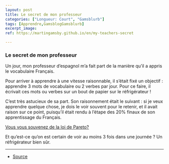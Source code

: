 ```yaml
---
layout: post
title: Le secret de mon professeur
categories: ["Longueur: Court", "Gamsblurb"]
tags: [Apprendre,GamsblogGamsblurb]
excerpt_image: 
ref: https://martingamsby.github.io/en/my-teachers-secret

---
```


### **Le secret de mon professeur**

Un jour, mon professeur d’espagnol m’a fait part de la manière qu’il a appris le vocabulaire Français.

Pour arriver à apprendre à une vitesse raisonnable, il s’était fixé un objectif : apprendre 3 mots de vocabulaire ou 2 verbes par jour. Pour ce faire, il écrivait ces mots ou verbes sur un bout de papier sur le réfrigérateur !

C’est très astucieux de sa part. Son raisonnement était le suivant : si je veux apprendre quelque chose, je dois le voir souvent pour le retenir, et il avait raison sur ce point, puisqu’il était rendu à l’étape des 20% finaux de son apprentissage du Français.

[Vous vous souvenez de la loi de Pareto?](https://martingamsby.github.io/pourquoi-80-des-richesses-appartient-a-20-des-gens-et-pourquoi-ca-touche-tout)

Et qu’est-ce qu’on est certain de voir au moins 3 fois dans une journée ? Un réfrigérateur bien sûr.

---

- [Source](https://blog.comment-apprendre.com/le-secret-de-mon-professeur/)

